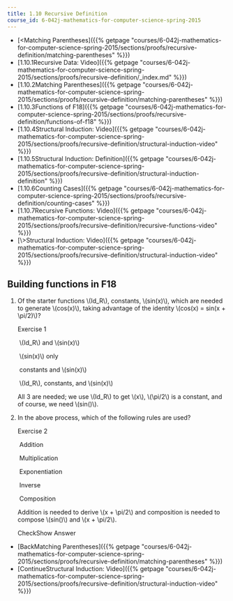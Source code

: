 ```yaml
---
title: 1.10 Recursive Definition
course_id: 6-042j-mathematics-for-computer-science-spring-2015
---
```

*   [<Matching Parentheses]({{% getpage "courses/6-042j-mathematics-for-computer-science-spring-2015/sections/proofs/recursive-definition/matching-parentheses" %}})
*   [1.10.1Recursive Data: Video]({{% getpage "courses/6-042j-mathematics-for-computer-science-spring-2015/sections/proofs/recursive-definition/_index.md" %}})
*   [1.10.2Matching Parentheses]({{% getpage "courses/6-042j-mathematics-for-computer-science-spring-2015/sections/proofs/recursive-definition/matching-parentheses" %}})
*   [1.10.3Functions of F18]({{% getpage "courses/6-042j-mathematics-for-computer-science-spring-2015/sections/proofs/recursive-definition/functions-of-f18" %}})
*   [1.10.4Structural Induction: Video]({{% getpage "courses/6-042j-mathematics-for-computer-science-spring-2015/sections/proofs/recursive-definition/structural-induction-video" %}})
*   [1.10.5Structural Induction: Definition]({{% getpage "courses/6-042j-mathematics-for-computer-science-spring-2015/sections/proofs/recursive-definition/structural-induction-definition" %}})
*   [1.10.6Counting Cases]({{% getpage "courses/6-042j-mathematics-for-computer-science-spring-2015/sections/proofs/recursive-definition/counting-cases" %}})
*   [1.10.7Recursive Functions: Video]({{% getpage "courses/6-042j-mathematics-for-computer-science-spring-2015/sections/proofs/recursive-definition/recursive-functions-video" %}})
*   [\\>Structural Induction: Video]({{% getpage "courses/6-042j-mathematics-for-computer-science-spring-2015/sections/proofs/recursive-definition/structural-induction-video" %}})

Building functions in F18
-------------------------

  

1.  Of the starter functions \\(Id\_R\\), constants, \\(sin(x)\\), which are needed to generate \\(cos(x)\\), taking advantage of the identity \\(cos(x) = sin(x + \\pi/2)\\)?
    
    Exercise 1
    
    &nbsp;\\(Id\_R\\) and \\(sin(x)\\)&nbsp;
    
    &nbsp;\\(sin(x)\\) only&nbsp;
    
    &nbsp;constants and \\(sin(x)\\)&nbsp;
    
    &nbsp;\\(Id\_R\\), constants, and \\(sin(x)\\)&nbsp;
    
    All 3 are needed; we use \\(Id\_R\\) to get \\(x\\), \\(\\pi/2\\) is a constant, and of course, we need \\(sin()\\).
    
2.  In the above process, which of the following rules are used?
    
    Exercise 2
    
    &nbsp;Addition&nbsp;
    
    &nbsp;Multiplication&nbsp;
    
    &nbsp;Exponentiation&nbsp;
    
    &nbsp;Inverse&nbsp;
    
    &nbsp;Composition&nbsp;
    
    Addition is needed to derive \\(x + \\pi/2\\) and composition is needed to compose \\(sin()\\) and \\(x + \\pi/2\\).
    
    CheckShow Answer
    

*   [BackMatching Parentheses]({{% getpage "courses/6-042j-mathematics-for-computer-science-spring-2015/sections/proofs/recursive-definition/matching-parentheses" %}})
*   [ContinueStructural Induction: Video]({{% getpage "courses/6-042j-mathematics-for-computer-science-spring-2015/sections/proofs/recursive-definition/structural-induction-video" %}})